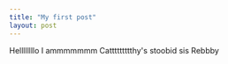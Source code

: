```yaml
---
title: "My first post"
layout: post
---
```


Hellllllllo I ammmmmmm Cattttttttthy's     stoobid sis Rebbby
